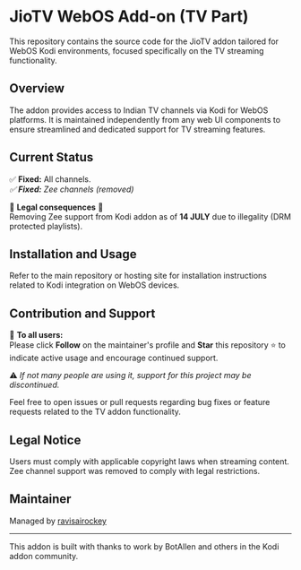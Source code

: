 # JioTV WebOS Add-on (TV Part)

This repository contains the source code for the JioTV addon tailored for WebOS Kodi environments, focused specifically on the TV streaming functionality.

## Overview

The addon provides access to Indian TV channels via Kodi for WebOS platforms. It is maintained independently from any web UI components to ensure streamlined and dedicated support for TV streaming features.

## Current Status

✅ **Fixed:** All channels.  
_✅ **Fixed:** Zee channels (removed)_  

🚨 **Legal consequences** 🚨  
Removing Zee support from Kodi addon as of **14 JULY** due to illegality (DRM protected playlists).

## Installation and Usage

Refer to the main repository or hosting site for installation instructions related to Kodi integration on WebOS devices.

## Contribution and Support

🙏 **To all users:**  
Please click **Follow** on the maintainer's profile and **Star** this repository ⭐ to indicate active usage and encourage continued support.

⚠️ _If not many people are using it, support for this project may be discontinued._

Feel free to open issues or pull requests regarding bug fixes or feature requests related to the TV addon functionality.

## Legal Notice

Users must comply with applicable copyright laws when streaming content. Zee channel support was removed to comply with legal restrictions.

## Maintainer

Managed by [ravisairockey](https://github.com/ravisairockey)

---

This addon is built with thanks to work by BotAllen and others in the Kodi addon community.

